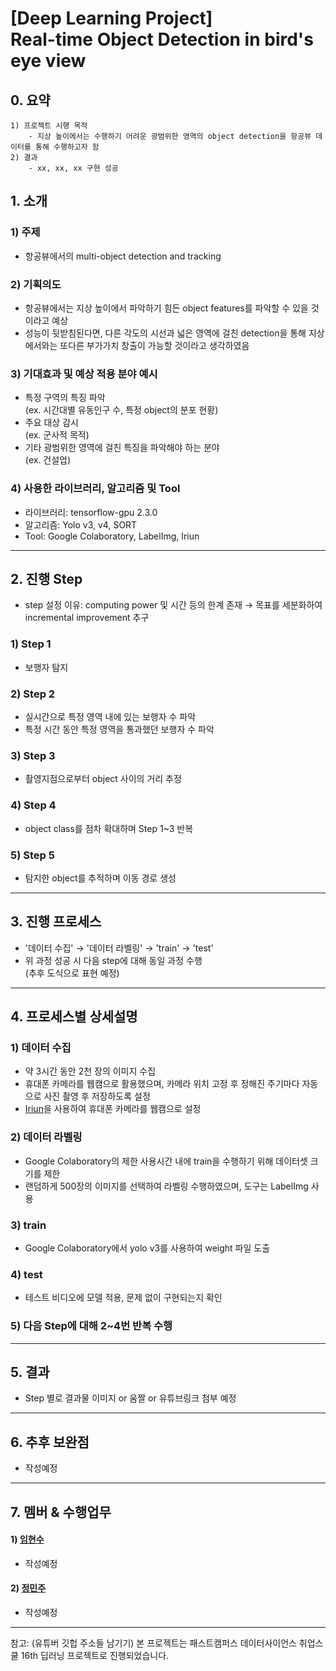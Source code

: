 [Deep Learning Project]\
Real-time Object Detection in bird's eye view  
==
## 0. 요약
```
1) 프로젝트 시행 목적
    - 지상 높이에서는 수행하기 어려운 광범위한 영역의 object detection을 항공뷰 데이터를 통해 수행하고자 함
2) 결과
    - xx, xx, xx 구현 성공
```

## 1. 소개
### 1) 주제
* 항공뷰에서의 multi-object detection and tracking
### 2) 기획의도
* 항공뷰에서는 지상 높이에서 파악하기 힘든 object features를 파악할 수 있을 것이라고 예상
* 성능이 뒷받침된다면, 다른 각도의 시선과 넓은 영역에 걸친 detection을 통해 지상에서와는 또다른 부가가치 창출이 가능할 것이라고 생각하였음
### 3) 기대효과 및 예상 적용 분야 예시
* 특정 구역의 특징 파악  
  (ex. 시간대별 유동인구 수, 특정 object의 분포 현황)
* 주요 대상 감시  
  (ex. 군사적 목적)
* 기타 광범위한 영역에 걸친 특징을 파악해야 하는 분야  
  (ex. 건설업)
### 4) 사용한 라이브러리, 알고리즘 및 Tool
* 라이브러리: tensorflow-gpu 2.3.0
* 알고리즘: Yolo v3, v4, SORT
* Tool: Google Colaboratory, LabelImg, Iriun
----

## 2. 진행 Step
- step 설정 이유: computing power 및 시간 등의 한계 존재 → 목표를 세분화하여 incremental improvement 추구
### 1) Step 1
* 보행자 탐지
### 2) Step 2
* 실시간으로 특정 영역 내에 있는 보행자 수 파악
* 특정 시간 동안 특정 영역을 통과했던 보행자 수 파악
### 3) Step 3
* 촬영지점으로부터 object 사이의 거리 추정
### 4) Step 4
* object class를 점차 확대하며 Step 1~3 반복
### 5) Step 5
* 탐지한 object를 추적하며 이동 경로 생성
----

## 3. 진행 프로세스
* '데이터 수집' → '데이터 라벨링' → 'train' → 'test'
* 위 과정 성공 시 다음 step에 대해 동일 과정 수행  
  (추후 도식으로 표현 예정)
----

## 4. 프로세스별 상세설명
### 1) 데이터 수집
* 약 3시간 동안 2천 장의 이미지 수집
* 휴대폰 카메라를 웹캠으로 활용했으며, 카메라 위치 고정 후 정해진 주기마다 자동으로 사진 촬영 후 저장하도록 설정
* [Iriun](https://iriun.com/)을 사용하여 휴대폰 카메라를 웹캠으로 설정

### 2) 데이터 라벨링
* Google Colaboratory의 제한 사용시간 내에 train을 수행하기 위해 데이터셋 크기를 제한
* 랜덤하게 500장의 이미지를 선택하여 라벨링 수행하였으며, 도구는 LabelImg 사용

### 3) train
* Google Colaboratory에서 yolo v3를 사용하여 weight 파일 도출

### 4) test
* 테스트 비디오에 모델 적용, 문제 없이 구현되는지 확인

### 5) 다음 Step에 대해 2~4번 반복 수행
----
## 5. 결과
* Step 별로 결과물 이미지 or 움짤 or 유튜브링크 첨부 예정
----

## 6. 추후 보완점
* 작성예정
----

## 7. 멤버 & 수행업무
#### 1) [임현수](https://github.com/EbraLim/)
* 작성예정
#### 2) [정민주](https://github.com/meiren13/)
* 작성예정  
----  
참고: (유튜버 깃헙 주소들 남기기)
본 프로젝트는 패스트캠퍼스 데이터사이언스 취업스쿨 16th 딥러닝 프로젝트로 진행되었습니다.
